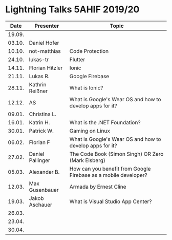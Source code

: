 # Lightning Talks 5AHIF 2019/20

|  Date  |    Presenter     |                              Topic                              |
| ------ | ---------------- | --------------------------------------------------------------- |
| 19.09. |                  |                                                                 |
| 03.10. | Daniel Hofer     |                                                                 |
| 10.10. | not-matthias     | Code Protection                                                 |
| 24.10. | lukas-tr         | Flutter                                                         |
| 14.11. | Florian Hitzler  | Ionic                                                           |
| 21.11. | Lukas R.         | Google Firebase                                                 |
| 28.11. | Kathrin Reißner  | What is Ionic?                                                  |
| 12.12. | AS               | What is Google's Wear OS and how to develop apps for it?        |
| 09.01. | Christina L.     |                                                                 |
| 16.01. | Katrin H.        | What is the .NET Foundation?                                    |
| 30.01. | Patrick W.       | Gaming on Linux                                                 |
| 06.02. | Florian F        | What is Google's Wear OS and how to develop apps for it?        |
| 27.02. | Daniel Pallinger | The Code Book (Simon Singh) OR Zero (Mark Elsberg)              |
| 05.03. | Alexander B.     | How can you benefit from Google Firebase as a mobile developer? |
| 12.03. | Max Gusenbauer   | Armada by Ernest Cline                                          |
| 19.03. | Jakob Aschauer   | What is Visual Studio App Center?                               |
| 26.03. |                  |                                                                 |
| 23.04. |                  |                                                                 |
| 30.04. |                  |                                                                 |
